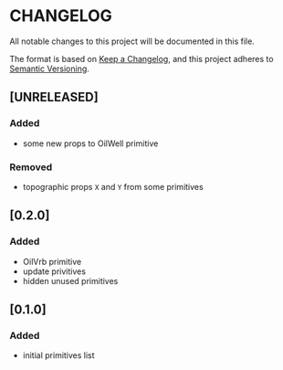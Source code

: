 # CHANGELOG

All notable changes to this project will be documented in this file.

The format is based on [Keep a Changelog](https://keepachangelog.com/en/1.0.0/),
and this project adheres to [Semantic Versioning](https://semver.org/spec/v2.0.0.html).

## [UNRELEASED]

### Added

- some new props to OilWell primitive

### Removed

- topographic props `X` and `Y` from some primitives

## [0.2.0]

### Added

- OilVrb primitive
- update privitives
- hidden unused primitives

## [0.1.0]

### Added

- initial primitives list

